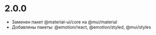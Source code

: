 # 2.0.0

- Заменен пакет @material-ui/core на @mui/material
- Добавлены пакеты: @emotion/react, @emotion/styled, @mui/styles
